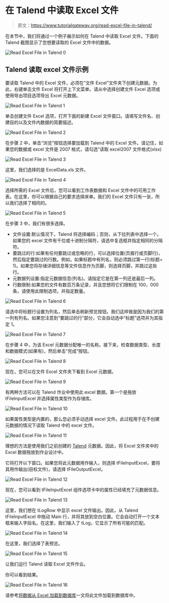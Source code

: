 # 在 Talend 中读取 Excel 文件

> 原文：<https://www.tutorialgateway.org/read-excel-file-in-talend/>

在本节中，我们将通过一个例子展示如何在 Talend 中读取 Excel 文件。下面的 Talend 截图显示了您想要读取的 Excel 文件中的数据。

![Read Excel File in Talend 0](img/53af6883bcb4e60341b65f906e9c7ba5.png)

## Talend 读取 excel 文件示例

要读取 Talend 中的 Excel 文件，必须在“文件 Excel”文件夹下创建元数据。为此，右键单击文件 Excel 将打开上下文菜单。请从中选择创建文件 Excel 选项或使用导出项目选项导出 Excel 元数据。

![Read Excel File in Talend 1](img/18feccd99416c27bddfbb86349899971.png)

单击创建文件 Excel 选项，打开下面的新建 Excel 文件窗口。请填写文件名、创建目的以及文件内数据的简要描述。

![Read Excel File in Talend 2](img/6f450cc0a4d63f05a6591211d5c2ee8f.png)

在步骤 2 中，单击“浏览”按钮选择要加载到 Talend 中的 Excel 文件。请记住，如果您的数据或 excel 文件是 2007 格式，请勾选“读取 excel2007 文件格式(xlsx)

![Read Excel File in Talend 3](img/4bf35658628e4b2a3675f83b75a34571.png)

这里，我们选择的是 ExcelData.xls 文件。

![Read Excel File in Talend 4](img/31475f4e28ec1e20b85125dccdde54f7.png)

选择所需的 Excel 文件后，您可以看到工作表数据和 Excel 文件中的可用工作表。在这里，你可以根据自己的要求选择床单。我们的 Excel 文件只有一张，所以我们选择了相同的。

![Read Excel File in Talend 5](img/c8981083eb45c0353798d4335633e349.png)

在步骤 3 中，我们有很多选择。

*   文件设置:默认情况下，Talend 将选择编码；否则，从下拉列表中选择一个。如果您的 excel 文件有千位或十进制分隔符，请选中复选框并指定相同的分隔符。
*   要跳过的行:如果有任何要跳过或忽略的行，可以选择位置(页眉行或页脚行)，然后指定要跳过的行数。例如，如果标题中有列名，则必须跳过第一行(标题= 1)。如果您将存储详细信息等文件信息作为页脚，则选择页脚，并跳过这些行。
*   元数据列设置:指定元数据信息(列名)。请指定它是在第一列还是最后一列。
*   行数限制:如果您的文件有数百万条记录，并且您想将它们限制在 100，000 条，请使用此限制选项，并指定数量。

![Read Excel File in Talend 6](img/fb625f8b9ddd0857439ed71c0059d768.png)

请选中将标题行设置为列名，然后单击刷新预览按钮。我们这样做是因为我们的第一列有列名。如果您注意到“要跳过的行”部分，它会自动选中“标题”选项并为其指定 1。

![Read Excel File in Talend 7](img/ac417dc952fd820dc3f72666b918e8e8.png)

在步骤 4 中，为该 Excel 元数据分配唯一的名称。接下来，检查数据类型、长度和数据模式(如果有)，然后单击“完成”按钮。

![Read Excel File in Talend 8](img/a0932ac32eb31ebe81cdfb0b0d67c5f1.png)

现在，您可以在文件 Excel 文件夹下看到 Excel 元数据。

![Read Excel File in Talend 9](img/5dbbebefefcc447bd5cca11f080d2eed.png)

有两种方法可以在 Talend 作业中使用此 excel 数据。第一个是拖放 tFileInputExcel 并选择属性类型作为存储库。

![Read Excel File in Talend 10](img/917dd689c8fe35fdb59890790739fc40.png)

如果属性类型是内置的，那么您必须手动选择 excel 文件。此过程用于在不创建元数据的情况下读取 Talend 中的 excel 文件。

![Read Excel File in Talend 11](img/23b790de040af52b4f07a6eaa176e1c0.png)

理想的方法是使用我们之前创建的 [Talend](https://www.tutorialgateway.org/talend-tutorial/) 元数据。因此，将 Excel 文件夹中的 Excel 数据拖放到作业设计中。

它将打开以下窗口。如果您将此元数据用作输入，则选择 tFileInputExcel，要将其用作输出(目标文件)，请选择 tFileOutputExcel。

![Read Excel File in Talend 12](img/3f9574edd4690a67ec92c2ceb10133eb.png)

现在，您可以看到 tFileInputExcel 组件选项卡中的属性已经填充了元数据信息。

![Read Excel File in Talend 13](img/4834aa8d75e7598cd60050eb33745b4b.png)

这里，我们想在 tLogRow 中显示 excel 文件输出。因此，从 Talend tFileInputExcel 中拖动 Main 行，并将其放到空白位置。它会自动打开一个文本框来输入字段名。在这里，我们输入了 tLog，它显示了所有可能的匹配。

![Read Excel File in Talend 14](img/8b876fcb4275fcce8c8cc85cbfccba78.png)

在这里，我们选择了表预览。

![Read Excel File in Talend 15](img/c38c78b4ca0be6bf31d2e771416a1f0d.png)

让我们运行 Talend 读取 Excel 文件作业。

你可以看到结果。

![Read Excel File in Talend 16](img/140dd8972003015619dc3732e4f2e463.png)

请参考[将数据从 Excel 加载到数据库](https://www.tutorialgateway.org/load-excel-data-into-database-in-talend/)一文将此文件加载到数据库中。